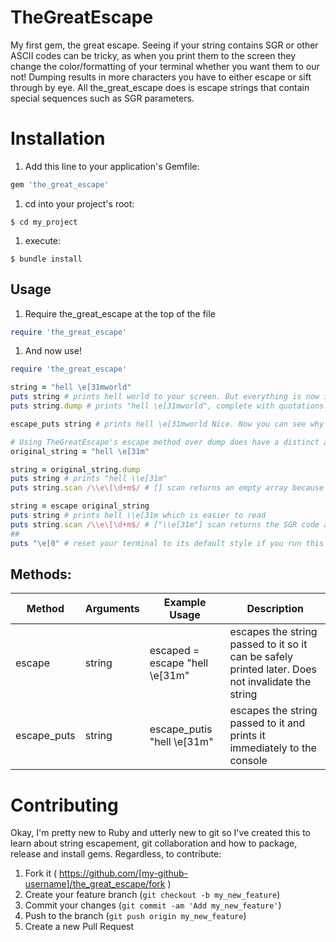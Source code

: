 # TheGreatEscape
My first gem, the great escape. Seeing if your string contains SGR or other ASCII codes can be tricky, as when you print them to the screen they change the color/formatting of your terminal whether you want them to our not! Dumping results in more characters you have to either escape or sift through by eye. All the_great_escape does is escape strings that contain special sequences such as SGR parameters.

# Installation
1. Add this line to your application's Gemfile:

```ruby
gem 'the_great_escape'
```

1. cd into your project's root:
```
$ cd my_project
```
1. execute:
```
$ bundle install
```
## Usage

1. Require the_great_escape at the top of the file
```ruby
require 'the_great_escape'
```

1. And now use!
```ruby
require 'the_great_escape'

string = "hell \e[31mworld"
puts string # prints hell world to your screen. But everything is now in red! All you wanted to do was test your string contained an SGR code and now your terminal has been possessed!
puts string.dump # prints "hell \e[31mworld", complete with quotations. This can be confusing for newbies who are trying to write Regexes for strings containing SGR codes (such as myself)

escape_puts string # prints hell \e[31mworld Nice. Now you can see why your regex isn't working :P

# Using TheGreatEscape's escape method over dump does have a distinct advantage. It doesn't invalidate your code:
original_string = "hell \e[31m"

string = original_string.dump
puts string # prints "hell \\e[31m"
puts string.scan /\\e\[\d+m$/ # [] scan returns an empty array because string ends in a " not an m thanks to the in-place dump

string = escape original_string
puts string # prints hell \\e[31m which is easier to read
puts string.scan /\\e\[\d+m$/ # ["\\e[31m"] scan returns the SGR code at the end of string because string still ends in an m, despite the in-place escape
##
puts "\e[0" # reset your terminal to its default style if you run this code.
```
## Methods:
Method  |  Arguments  |  Example Usage | Description
------- | ----------- | ------------ | -
escape  | string |  escaped = escape "hell \e[31m" |escapes the string passed to it so it can be safely printed later. Does not invalidate the string
escape_puts  | string | escape_putis "hell \e[31m" | escapes the string passed to it and prints it immediately to the console

# Contributing
Okay, I'm pretty new to Ruby and utterly new to git so I've created this to learn about string escapement, git collaboration and how to package, release and install gems. Regardless, to contribute:

1. Fork it ( https://github.com/[my-github-username]/the_great_escape/fork )
1. Create your feature branch (`git checkout -b my_new_feature`)
1. Commit your changes (`git commit -am 'Add my_new_feature'`)
1. Push to the branch (`git push origin my_new_feature`)
1. Create a new Pull Request
